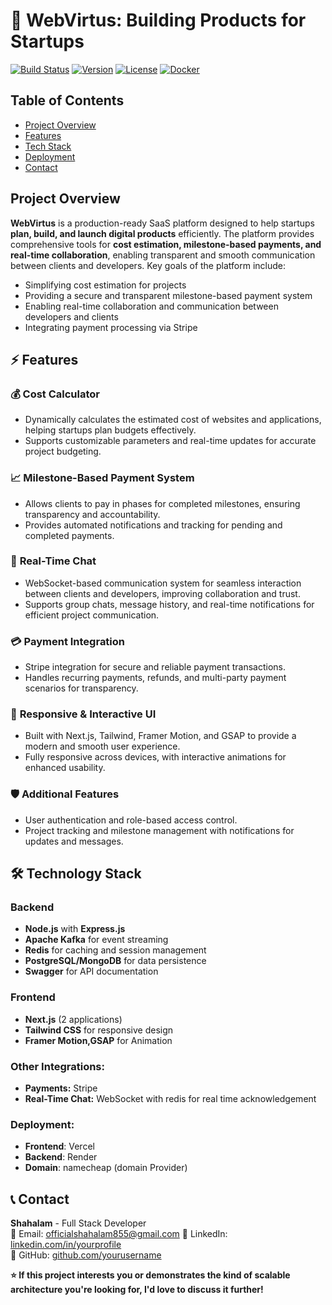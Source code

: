 # 🚀 WebVirtus: Building Products for Startups

[![Build Status](https://img.shields.io/badge/build-passing-brightgreen.svg)]()
[![Version](https://img.shields.io/badge/version-1.0.0-blue.svg)]()
[![License](https://img.shields.io/badge/license-MIT-green.svg)]()
[![Docker](https://img.shields.io/badge/docker-containerized-blue.svg)]()

## Table of Contents

- [Project Overview](#project-overview)
- [Features](#features)
- [Tech Stack](#tech-stack)
- [Deployment](#deployment)
- [Contact](#contact)

## Project Overview

**WebVirtus** is a production-ready SaaS platform designed to help startups **plan, build, and launch digital products** efficiently. The platform provides comprehensive tools for **cost estimation, milestone-based payments, and real-time collaboration**, enabling transparent and smooth communication between clients and developers. Key goals of the platform include:

- Simplifying cost estimation for projects
- Providing a secure and transparent milestone-based payment system
- Enabling real-time collaboration and communication between developers and clients
- Integrating payment processing via Stripe

## ⚡ Features

### 💰 **Cost Calculator**

- Dynamically calculates the estimated cost of websites and applications, helping startups plan budgets effectively.
- Supports customizable parameters and real-time updates for accurate project budgeting.

### 📈 **Milestone-Based Payment System**

- Allows clients to pay in phases for completed milestones, ensuring transparency and accountability.
- Provides automated notifications and tracking for pending and completed payments.

### 💬 **Real-Time Chat**

- WebSocket-based communication system for seamless interaction between clients and developers, improving collaboration and trust.
- Supports group chats, message history, and real-time notifications for efficient project communication.

### 💳 **Payment Integration**

- Stripe integration for secure and reliable payment transactions.
- Handles recurring payments, refunds, and multi-party payment scenarios for transparency.

### 🎨 **Responsive & Interactive UI**

- Built with Next.js, Tailwind, Framer Motion, and GSAP to provide a modern and smooth user experience.
- Fully responsive across devices, with interactive animations for enhanced usability.

### 🛡️ **Additional Features**

- User authentication and role-based access control.
- Project tracking and milestone management with notifications for updates and messages.

## 🛠️ Technology Stack

### **Backend**

- **Node.js** with **Express.js**
- **Apache Kafka** for event streaming
- **Redis** for caching and session management
- **PostgreSQL/MongoDB** for data persistence
- **Swagger** for API documentation

### **Frontend**

- **Next.js** (2 applications)
- **Tailwind CSS** for responsive design
- **Framer Motion,GSAP** for Animation

### **Other Integrations:**

- **Payments:** Stripe
- **Real-Time Chat:** WebSocket with redis for real time acknowledgement


### **Deployment:**

- **Frontend**: Vercel
- **Backend**: Render
- **Domain**: namecheap (domain Provider)

## 📞 Contact

**Shahalam** - Full Stack Developer  
📧 Email: officialshahalam855@gmail.com
💼 LinkedIn: [linkedin.com/in/yourprofile](https://www.linkedin.com/in/mohdshahalam855/)  
🐙 GitHub: [github.com/yourusername](https://github.com/officialshahalam)

**⭐ If this project interests you or demonstrates the kind of scalable architecture you're looking for, I'd love to discuss it further!**
